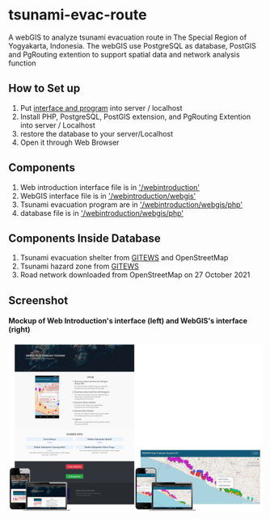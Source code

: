 # tsunami-evac-route

A webGIS to analyze tsunami evacuation route in The Special Region of Yogyakarta, Indonesia. The webGIS use PostgreSQL as database, PostGIS and PgRouting extention to support spatial data and network analysis function

## How to Set up
1. Put [interface and program](https://github.com/R-fadhil/tsunami-evac-route/tree/main/webintroduction) into server / localhost 
2. Install PHP, PostgreSQL, PostGIS extension, and PgRouting Extention into server / Localhost
3. restore the database to your server/Localhost
4. Open it through Web Browser

## Components
1. Web introduction interface file is in ['/webintroduction'](https://github.com/R-fadhil/tsunami-evac-route/tree/main/webintroduction)
2. WebGIS interface file is in ['/webintroduction/webgis'](https://github.com/R-fadhil/tsunami-evac-route/tree/main/webintroduction/webgis)
3. Tsunami evacuation program are in ['/webintroduction/webgis/php'](https://github.com/R-fadhil/tsunami-evac-route/tree/main/webintroduction/webgis/php)
4. database file is in ['/webintroduction/webgis/php'](https://github.com/R-fadhil/tsunami-evac-route/tree/main/backup_database.rar)

## Components Inside Database
1. Tsunami evacuation shelter from [GITEWS](https://www.gitews.org/tsunami-kit/index_en.html) and OpenStreetMap
2. Tsunami hazard zone from [GITEWS](https://www.gitews.org/tsunami-kit/en/id_tsunami_hazard_map_diy.html)
3. Road network downloaded from OpenStreetMap on 27 October 2021

## Screenshot
#### Mockup of Web Introduction's interface (left) and WebGIS's interface (right)

![screenshot](https://github.com/R-fadhil/tsunami-evac-route/blob/main/mockup.png)
